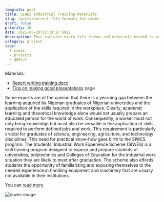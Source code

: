 ```yaml
---
template: post
title: SIWES Industrial Training Materials
slug: /posts/correct-file-formats-for-siwes
draft: false
priority: 10
date: 2021-08-20T21:19:27.692Z
description: This includes every file format and materials needed to complete the SIWES Program.
category: project
tags:
  - siwes
  - projects
  - 400lvl
---
```


Materials:

- [Report writing training.docx](https://www.dropbox.com/scl/fi/ru5g1gmw68fbxpms39rx5/report-writing-training.docx?dl=0&rlkey=tqkiooc006ua7zquqoy6upfoy)
- [Tips on making good presentations](https://www.dropbox.com/s/rj01th7z8655b7b/TIPS%20ON%20MAKING%20GOODPRESENTATIONS.pdf?dl=0) page

Some experts are of the opinion that there is a yearning gap between the learning acquired by Nigerian 
graduates of Nigerian universities and the application of the skills required in the workplace. Clearly, 
academic learning and theoretical knowledge alone would not usually prepare an educated person for 
the world of work. Consequently, a worker must not only bring knowledge but must also be versatile 
in the application of skills required to perform defined jobs and work. This requirement is particularly 
crucial for graduates of science, engineering, agriculture, and technology disciplines. This need for 
practical know-how gave birth to the SIWES program. 
The Students’ Industrial Work Experience Scheme (SIWES) is a skill training program designed to 
expose and prepare students of universities, polytechnics and Colleges of Education for the industrial 
work situation they are likely to meet after graduation. The scheme also affords students the 
opportunity of familiarizing and exposing themselves to the needed experience in handling equipment 
and machinery that are usually not available in their institutions.

You can [read more](https://www.wiki.ng/en/wiki/history-of-siwes-student-industrial-work-experience-scheme-48125)

![siwes-image](/media/as-1/02.png 'ITF logo')

